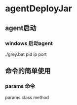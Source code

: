 # agentDeployJar

## agent启动

### windows 启动agent
./grey.bat pid ip port


## 命令的简单使用
### params 命令
params class method
